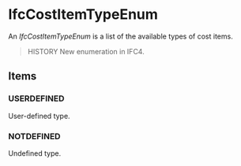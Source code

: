 # IfcCostItemTypeEnum

An _IfcCostItemTypeEnum_ is a list of the available types of cost items.

> HISTORY New enumeration in IFC4.

## Items

### USERDEFINED
User-defined type.

### NOTDEFINED
Undefined type.
